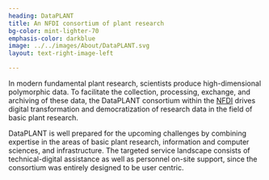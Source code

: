 ```yaml
---
heading: DataPLANT
title: An NFDI consortium of plant research
bg-color: mint-lighter-70
emphasis-color: darkblue
image: ../../images/About/DataPLANT.svg
layout: text-right-image-left

---
```


In modern fundamental plant research, scientists produce high-dimensional polymorphic data. To facilitate the collection, processing, exchange, and archiving of these data, the DataPLANT consortium within the [NFDI](https://www.nfdi.de) drives digital transformation and democratization of research data in the field of basic plant research.

DataPLANT is well prepared for the upcoming challenges by combining expertise in the areas of basic plant research, information and computer sciences, and infrastructure. The targeted service landscape consists of technical-digital assistance as well as personnel on-site support, since the consortium was entirely designed to be user centric. 
